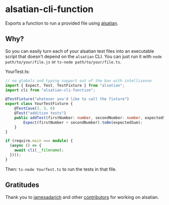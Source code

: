 # alsatian-cli-function

Exports a function to run a provided file using [alsatian](https://github.com/alsatian-test/alsatian).

## Why?

So you can easily turn each of your alsatian test files into an executable script that doesn't depend on the `alsatian` CLI. You can just run it with `node path/to/your/file.js` or `ts-node path/to/your/file.ts`.

YourTest.ts:

```typescript
// no globals and typing support out of the box with intellisense
import { Expect, Test, TestFixture } from "alsatian";
import cli from "alsatian-cli-function";

@TestFixture("whatever you'd like to call the fixture")
export class YourTestFixture {
    @TestCase(3, 3, 6)
    @Test("addition tests")
    public addTest(firstNumber: number, secondNumber: number, expectedSum: number) {
        Expect(firstNumber + secondNumber).toBe(expectedSum);
    }
}

if (require.main === module) {
  (async () => {
    await cli(__filename);
  })();
}
```

Then: `ts-node YourTest.ts` to run the tests in that file.

## Gratitudes

Thank you to [jamesadarich](https://github.com/jamesadarich) and other [contributors](https://github.com/alsatian-test/alsatian/graphs/contributors) for working on alsatian. 
